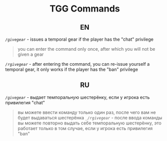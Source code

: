 <h1 align="center">TGG Commands</h1>
<h2 align="center">EN</h1>

_`/givegear`_ - issues a temporal gear if the player has the "chat" privilege

> you can enter the command only once, after which you will not be given a gear

_`/rgivegear`_ - after entering the command, you can re-issue yourself a temporal gear, it only works if the player has the "ban" privilege
<h2 align="center">RU</h1>

_`/givegear`_ - выдает темпоральную шестерёнку, если у игрока есть привилегия "chat"

> вы можете ввести команду только один раз, после чего вам не будет выдаваться шестерёнка
_`_/rgivegear`_ - после ввода команды вы можете повторно выдать себе темпоральную шестерёнку, это работает только в том случае, если у игрока есть привилегия "ban"
